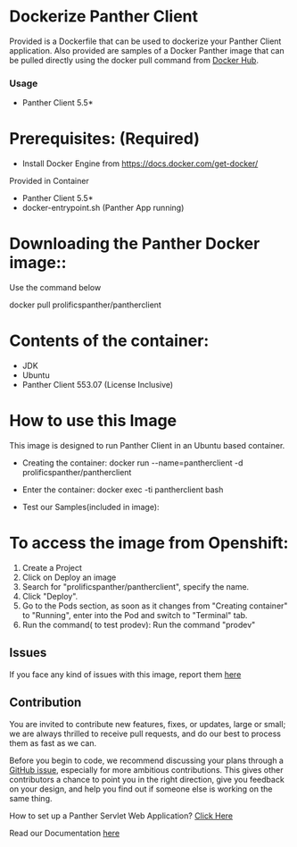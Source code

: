 # Dockerize Panther Client
Provided is a Dockerfile that can be used to dockerize  your Panther Client application. Also provided are samples of a Docker Panther image  that can  be pulled directly using  the docker pull command from [Docker Hub](https://hub.docker.com/repository/docker/prolificspanther/pantherclient).  

### Usage
* Panther Client 5.5*

# Prerequisites: (Required)
  * Install Docker Engine from  https://docs.docker.com/get-docker/ 
  
  Provided in Container
  * Panther Client 5.5*
  * docker-entrypoint.sh (Panther App running)
    
 # Downloading the Panther Docker image::
   Use the command  below
   
  docker pull prolificspanther/pantherclient  
   
 # Contents of the container:
 * JDK
 * Ubuntu
 * Panther Client 553.07 (License Inclusive)
 
 # How to use this Image
   This image is designed to run Panther Client in  an Ubuntu based container. 
 
* Creating the container:
  docker run --name=pantherclient -d prolificspanther/pantherclient

* Enter the container:
  docker exec -ti pantherclient bash

* Test our Samples(included in image):
  
# To access the image from Openshift:
1) Create a Project
2) Click on Deploy an image
3) Search for "prolificspanther/pantherclient", specify the name.
4) Click "Deploy".
5) Go to the Pods section, as soon as it changes from "Creating container" to "Running", enter into the Pod and switch to "Terminal" tab.
6) Run the command( to test prodev):
Run the command "prodev"
 
## Issues
If you face any kind of issues with this image, report them [here](https://github.com/ProlificsPanther/Docker-Panther/issues)

## Contribution
You are invited to contribute new features, fixes, or updates, large or small; we are always thrilled to receive pull requests, and do our best to process them as fast as we can.

Before you begin to code, we recommend discussing your plans through a [GitHub issue](https://github.com/ProlificsPanther/Docker-Panther/issues), especially for more ambitious contributions. This gives other contributors a chance to point you in the right direction, give you feedback on your design, and help you find out if someone else is working on the same thing.

How to set up a Panther Servlet Web Application? [Click Here](https://github.com/ProlificsPanther/PantherWeb/releases "Named link title")

Read our Documentation [here](https://docs.prolifics.com)
